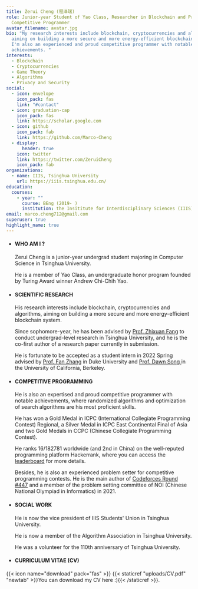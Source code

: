 ```yaml
---
title: Zerui Cheng (程泽瑞)
role: Junior-year Student of Yao Class, Researcher in Blockchain and Proud
  Competitive Programmer
avatar_filename: avatar.jpg
bio: "My research interests include blockchain, cryptocurrencies and algorithms,
  aiming on building a more secure and more energy-efficient blockchain system.
  I'm also an experienced and proud competitive programmer with notable
  achievements. "
interests:
  - Blockchain
  - Cryptocurrencies
  - Game Theory
  - Algorithms
  - Privacy and Security
social:
  - icon: envelope
    icon_pack: fas
    link: "#contact"
  - icon: graduation-cap
    icon_pack: fas
    link: https://scholar.google.com
  - icon: github
    icon_pack: fab
    link: https://github.com/Marco-Cheng
  - display:
      header: true
    icon: twitter
    link: https://twitter.com/ZeruiCheng
    icon_pack: fab
organizations:
  - name: IIIS, Tsinghua University
    url: https://iiis.tsinghua.edu.cn/
education:
  courses:
    - year: ""
      course: BEng (2019- )
      institution: the Insititute for Interdisciplinary Sciences (IIIS), Tsinghua University
email: marco.cheng712@gmail.com
superuser: true
highlight_name: true
---
```

* #### **WHO AM I ?**

  Zerui Cheng is a junior-year undergrad student majoring in Computer Science in Tsinghua University. 

  He is a member of Yao Class, an undergraduate honor program founded by Turing Award winner Andrew Chi-Chih Yao. 


* #### **SCIENTIFIC RESEARCH**

  His research interests include blockchain, cryptocurrencies and algorithms, aiming on building a more secure and more energy-efficient blockchain system. 

  Since sophomore-year, he has been advised by [Prof. Zhixuan Fang](https://people.iiis.tsinghua.edu.cn/~fang/) to conduct undergrad-level research in Tsinghua University, and he is the co-first author of a research paper currently in submission. 

  He is fortunate to be accepted as a student intern in 2022 Spring advised by [Prof. Fan Zhang](fanzhang.me) in Duke University and [Prof. Dawn Song ](https://people.eecs.berkeley.edu/~dawnsong/)in the University of California, Berkeley.



* #### **COMPETITIVE PROGRAMMING**

  He is also an expertised and proud competitive programmer with notable achievements, where randomized algorithms and optimization of search algorithms are his most proficient skills. 

  He has won a Gold Medal in ICPC (International Collegiate Programming Contest) Regional, a Silver Medal in ICPC East Continental Final of Asia and two Gold Medals in CCPC (Chinese Collegiate Programming Contest).

  He ranks 16/182781 worldwide (and 2nd in China) on the well-reputed programming platform Hackerrank, where you can access the [leaderboard](https://www.hackerrank.com/leaderboard) for more details. 

  Besides, he is also an experienced problem setter for competitive programming contests. He is the main author of [Codeforces Round #447](https://codeforces.com/contest/894) and a member of the problem setting committee of NOI (Chinese National Olympiad in Informatics) in 2021. 



* #### **SOCIAL WORK**

  He is now the vice president of IIIS Students' Union in Tsinghua University.

  He is now a member of the Algorithm Association in Tsinghua University.

  He was a volunteer for the 110th anniversary of Tsinghua University.


* #### **CURRICULUM VITAE (CV)**

{{< icon name="download" pack="fas" >}}  {{< staticref "uploads/CV.pdf" "newtab" >}}You can download my CV here :){{< /staticref >}}.
